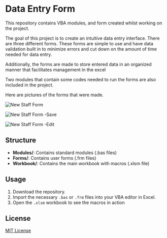 # Data Entry Form
This repository contains VBA modules, and form created whilst working on the  project.

The goal of this project is to create an intuitive data entry interface.
There are three different forms. These forms are simple to use and have data validation built in to minimize errors and cut down on the amount of time needed for data entry.

Additionally, the forms are made to store entered data in an organized manner that facilitates management in the excel

Two modules that contain some codes needed to run the forms are also included in the project.

Here are pictures of the forms that were made.

![New Staff Form]()

![New Staff Form -Save]()

![New Staff Form -Edit]()


## Structure

- **Modules/**: Contains standard modules (.bas files)
- **Forms/**: Contains user forms (.frm files)
- **Workbook/**: Contains the main workbook with macros (.xlsm file)

## Usage

1. Download the repository.
2. Import the necessary `.bas` or `.frm` files into your VBA editor in Excel.
3. Open the `.xlsm` workbook to see the macros in action

## License
[MIT License](LICENSE)



